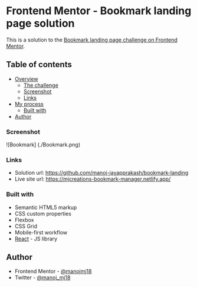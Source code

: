 # Frontend Mentor - Bookmark landing page solution

This is a solution to the [Bookmark landing page challenge on Frontend Mentor](https://www.frontendmentor.io/challenges/bookmark-landing-page-5d0b588a9edda32581d29158).

## Table of contents

- [Overview](#overview)
  - [The challenge](#the-challenge)
  - [Screenshot](#screenshot)
  - [Links](#links)
- [My process](#my-process)
  - [Built with](#built-with)
- [Author](#author)

### Screenshot

![Bookmark] (./Bookmark.png)

### Links

- Solution url: https://github.com/manoj-jayapprakash/bookmark-landing
- Live site url: https://mjcreations-bookmark-manager.netlify.app/

### Built with

- Semantic HTML5 markup
- CSS custom properties
- Flexbox
- CSS Grid
- Mobile-first workflow
- [React](https://reactjs.org/) - JS library

## Author

- Frontend Mentor - [@manojmj18](https://www.frontendmentor.io/profile/manojmj18)
- Twitter - [@manoj_mj18](https://twitter.com/manoj_mj18)
